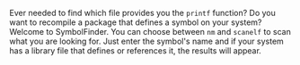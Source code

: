 Ever needed to find which file provides you the `printf` function? Do you want to recompile a package that defines a symbol on your system?
Welcome to SymbolFinder. You can choose between `nm` and `scanelf` to scan what you are looking for. Just enter the symbol's name and if your
system has a library file that defines or references it, the results will appear.
